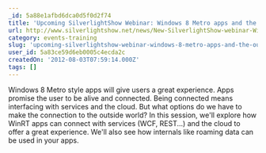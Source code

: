 ```yaml
---
_id: 5a88e1afbd6dca0d5f0d2f74
title: 'Upcoming SilverlightShow Webinar: Windows 8 Metro apps and the outside world: connecting with services and integrating the cloud'
url: http://www.silverlightshow.net/news/New-SilverlightShow-webinar-Windows-8-Metro-apps-and-the-outside-world-connecting-with-services-and-integrating-the-cloud.aspx
category: events-training
slug: 'upcoming-silverlightshow-webinar-windows-8-metro-apps-and-the-outside-world-connecting-with-service'
user_id: 5a83ce59d6eb0005c4ecda2c
createdOn: '2012-08-03T07:59:14.000Z'
tags: []
---
```


Windows 8 Metro style apps will give users a great experience. Apps promise the user to be alive and connected. Being connected means interfacing with services and the cloud. But what options do we have to make the connection to the outside world?
In this session, we'll explore how WinRT apps can connect with services (WCF, REST...) and the cloud to offer a great experience. We'll also see how internals like roaming data can be used in your apps.
